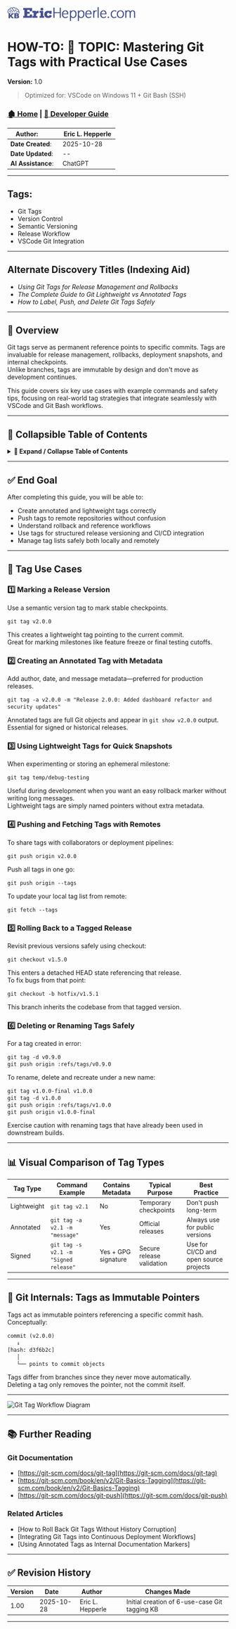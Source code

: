 <!-- 🔗 Custom Stylesheet -->
<link rel="stylesheet" href="../_css/main.css">


<!-- 🖼️ Site Logo -->
![Site Logo](/_pix/logos/logo-ehw-kb-h32.png)



<!-- 📝 Title -->
# HOW-TO: 📘 TOPIC: Mastering Git Tags with Practical Use Cases


**Version:** 1.0


> Optimized for: VSCode on Windows 11 + Git Bash (SSH)



<!-- 🧭 Navigation -->
### [🏚️ Home](../README.md) | [📁 Developer Guide](index.md)



<!-- 👤 Metadata -->
| **Author**:        | Eric L. Hepperle |
| ------------------ | ---------------- |
| **Date Created**:  | 2025-10-28       |
| **Date Updated**:  | --               |
| **AI Assistance**: | ChatGPT          |



---


<section id="sec-tags">


## Tags:


- Git Tags
- Version Control
- Semantic Versioning
- Release Workflow
- VSCode Git Integration


</section>


---


## Alternate Discovery Titles (Indexing Aid)


- *Using Git Tags for Release Management and Rollbacks*
- *The Complete Guide to Git Lightweight vs Annotated Tags*
- *How to Label, Push, and Delete Git Tags Safely*



---


## 📌 Overview


Git tags serve as permanent reference points to specific commits. Tags are invaluable for release management, rollbacks, deployment snapshots, and internal checkpoints.  
Unlike branches, tags are immutable by design and don't move as development continues.


This guide covers six key use cases with example commands and safety tips, focusing on real-world tag strategies that integrate seamlessly with VSCode and Git Bash workflows.


---


## 📖 Collapsible Table of Contents


<details>
<summary><strong>📂 Expand / Collapse Table of Contents</strong></summary>

- [HOW-TO: 📘 TOPIC: Mastering Git Tags with Practical Use Cases](#how-to--topic-mastering-git-tags-with-practical-use-cases)
  - [🏚️ Home | 📁 Developer Guide](#️-home---developer-guide)
  - [Tags:](#tags)
  - [Alternate Discovery Titles (Indexing Aid)](#alternate-discovery-titles-indexing-aid)
  - [📌 Overview](#-overview)
  - [📖 Collapsible Table of Contents](#-collapsible-table-of-contents)
  - [✅ End Goal](#-end-goal)
  - [🎯 Tag Use Cases](#-tag-use-cases)
    - [1️⃣ Marking a Release Version](#1️⃣-marking-a-release-version)
    - [2️⃣ Creating an Annotated Tag with Metadata](#2️⃣-creating-an-annotated-tag-with-metadata)
    - [3️⃣ Using Lightweight Tags for Quick Snapshots](#3️⃣-using-lightweight-tags-for-quick-snapshots)
    - [4️⃣ Pushing and Fetching Tags with Remotes](#4️⃣-pushing-and-fetching-tags-with-remotes)
    - [5️⃣ Rolling Back to a Tagged Release](#5️⃣-rolling-back-to-a-tagged-release)
    - [6️⃣ Deleting or Renaming Tags Safely](#6️⃣-deleting-or-renaming-tags-safely)
  - [📊 Visual Comparison of Tag Types](#-visual-comparison-of-tag-types)
  - [🧩 Git Internals: Tags as Immutable Pointers](#-git-internals-tags-as-immutable-pointers)
  - [📚 Further Reading](#-further-reading)
  - [✅ Revision History](#-revision-history)

</details>


---


## ✅ End Goal


After completing this guide, you will be able to:

- Create annotated and lightweight tags correctly  
- Push tags to remote repositories without confusion  
- Understand rollback and reference workflows  
- Use tags for structured release versioning and CI/CD integration  
- Manage tag lists safely both locally and remotely  


---


## 🎯 Tag Use Cases


### 1️⃣ Marking a Release Version

Use a semantic version tag to mark stable checkpoints.

```
git tag v2.0.0
```

This creates a lightweight tag pointing to the current commit.  
Great for marking milestones like feature freeze or final testing cutoffs.


### 2️⃣ Creating an Annotated Tag with Metadata

Add author, date, and message metadata—preferred for production releases.

```
git tag -a v2.0.0 -m "Release 2.0.0: Added dashboard refactor and security updates"
```

Annotated tags are full Git objects and appear in `git show v2.0.0` output.  
Essential for signed or historical releases.


### 3️⃣ Using Lightweight Tags for Quick Snapshots

When experimenting or storing an ephemeral milestone:

```
git tag temp/debug-testing
```

Useful during development when you want an easy rollback marker without writing long messages.  
Lightweight tags are simply named pointers without extra metadata.


### 4️⃣ Pushing and Fetching Tags with Remotes

To share tags with collaborators or deployment pipelines:

```
git push origin v2.0.0
```

Push all tags in one go:

```
git push origin --tags
```

To update your local tag list from remote:

```
git fetch --tags
```


### 5️⃣ Rolling Back to a Tagged Release

Revisit previous versions safely using checkout:

```
git checkout v1.5.0
```

This enters a detached HEAD state referencing that release.  
To fix bugs from that point:

```
git checkout -b hotfix/v1.5.1
```

This branch inherits the codebase from that tagged version.


### 6️⃣ Deleting or Renaming Tags Safely

For a tag created in error:

```
git tag -d v0.9.0
git push origin :refs/tags/v0.9.0
```

To rename, delete and recreate under a new name:

```
git tag v1.0.0-final v1.0.0
git tag -d v1.0.0
git push origin :refs/tags/v1.0.0
git push origin v1.0.0-final
```

Exercise caution with renaming tags that have already been used in downstream builds.


---


## 📊 Visual Comparison of Tag Types


| Tag Type | Command Example | Contains Metadata | Typical Purpose | Best Practice |
| ---------- | ----------------- | ---------------- | ---------------- | -------------- |
| Lightweight | `git tag v2.1` | No | Temporary checkpoints | Don't push long-term |
| Annotated | `git tag -a v2.1 -m "message"` | Yes | Official releases | Always use for public versions |
| Signed | `git tag -s v2.1 -m "Signed release"` | Yes + GPG signature | Secure release validation | Use for CI/CD and open source projects |


---


## 🧩 Git Internals: Tags as Immutable Pointers


Tags act as immutable pointers referencing a specific commit hash.  
Conceptually:

```
commit (v2.0.0)
   ↓
[hash: d3f6b2c]
   │
   └── points to commit objects
```

Tags differ from branches since they never move automatically.  
Deleting a tag only removes the pointer, not the commit itself.


---


![Git Tag Workflow Diagram](https://placehold.co/900x300?text=Git+Tag+Workflow+Diagram)



---


## 📚 Further Reading


### Git Documentation

- [https://git-scm.com/docs/git-tag](https://git-scm.com/docs/git-tag)
- [https://git-scm.com/book/en/v2/Git-Basics-Tagging](https://git-scm.com/book/en/v2/Git-Basics-Tagging)
- [https://git-scm.com/docs/git-push](https://git-scm.com/docs/git-push)


### Related Articles

- [How to Roll Back Git Tags Without History Corruption]
- [Integrating Git Tags into Continuous Deployment Workflows]
- [Using Annotated Tags as Internal Documentation Markers]



---


## ✅ Revision History


| Version | Date       | Author           | Changes Made          |
| ------- | ---------- | ---------------- | --------------------- |
| 1.00    | 2025-10-28 | Eric L. Hepperle | Initial creation of 6-use-case Git tagging KB |

---
